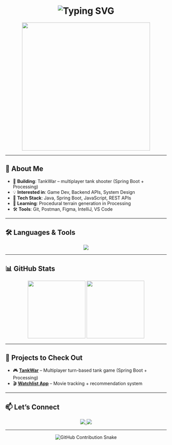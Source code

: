 <h1 align="center">
  <img src="https://readme-typing-svg.demolab.com?font=Fira+Code&size=28&duration=3000&pause=1000&center=true&vCenter=true&width=600&lines=Hey!+I'm+Ashu+👋;Full-stack+Developer+%7C+Backend+Engineer;Game+Dev+Enthusiast+%7C+Tech+Explorer" alt="Typing SVG" />
</h1>

<p align="center">
  <img src="https://media.giphy.com/media/qgQUggAC3Pfv687qPC/giphy.gif" width="400" />
</p>

---

## 🧠 About Me

- 🔭 **Building**: TankWar – multiplayer tank shooter (Spring Boot + Processing)  
- 💡 **Interested in**: Game Dev, Backend APIs, System Design  
- 🧰 **Tech Stack**: Java, Spring Boot, JavaScript, REST APIs  
- 🧪 **Learning**: Procedural terrain generation in Processing  
- 🛠️ **Tools**: Git, Postman, Figma, IntelliJ, VS Code  

---

## 🛠️ Languages & Tools

<p align="center">
  <img src="https://skillicons.dev/icons?i=java,spring,js,html,css,processing,git,github,vscode,figma&theme=dark" />
</p>

---

## 📊 GitHub Stats

<p align="center">
  <img height="180em" src="https://github-readme-stats.vercel.app/api?username=ashu12112&show_icons=true&theme=tokyonight&hide_border=true" />
  <img height="180em" src="https://github-readme-streak-stats.herokuapp.com?user=ashu12112&theme=tokyonight&hide_border=true" />
</p>

---

## 🚀 Projects to Check Out

- 🎮 [**TankWar**](https://github.com/ashu12112/TankWar) – Multiplayer turn-based tank game (Spring Boot + Processing)  
- 🎬 [**Watchlist App**](https://github.com/ashu12112/WatchlistApp) – Movie tracking + recommendation system  

---

## 📫 Let’s Connect

<p align="center">
  <a href="https://www.linkedin.com/in/ashutosh-singh-b125b0270/" target="_blank">
    <img src="https://img.shields.io/badge/-LinkedIn-0A66C2?style=for-the-badge&logo=linkedin&logoColor=white" />
  </a>
  <a href="mailto:ashu12112@gmail.com">
    <img src="https://img.shields.io/badge/-Gmail-D14836?style=for-the-badge&logo=gmail&logoColor=white" />
  </a>
</p>

---

<p align="center">
  <img src="https://raw.githubusercontent.com/ashu12112/ashu12112/output/github-contribution-grid-snake.svg" alt="GitHub Contribution Snake" />
</p>
